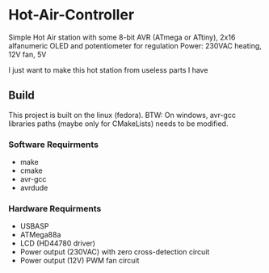 # Hot-Air-Controller
Simple Hot Air station with some 8-bit AVR (ATmega or ATtiny), 2x16 alfanumeric OLED and potentiometer for regulation
Power: 230VAC heating, 12V fan, 5V 

I just want to make this hot station from useless parts I have

## Build

This project is built on the linux (fedora). 
BTW: On windows, avr-gcc libraries paths (maybe only for CMakeLists) needs to be modified. 

### Software Requirments

- make
- cmake
- avr-gcc
- avrdude

### Hardware Requirments

- USBASP
- ATMega88a
- LCD (HD44780 driver)
- Power output (230VAC) with zero cross-detection circuit
- Power output (12V) PWM fan circuit